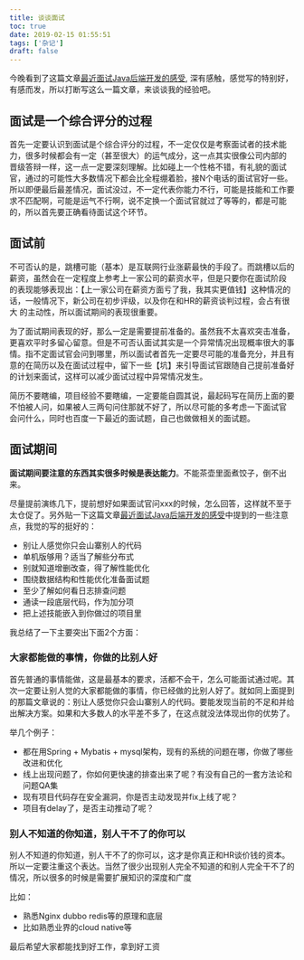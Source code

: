 ```yaml
---
title: 谈谈面试
toc: true
date: 2019-02-15 01:55:51
tags: ['杂记']
draft: false
---
```


今晚看到了这篇文章[最近面试Java后端开发的感受](https://mp.weixin.qq.com/s?__biz=MzIwMTY0NDU3Nw==&mid=2651937625&idx=1&sn=25af083a96a02d511cc2f6aa54a4d53c&chksm=8d0f3417ba78bd0193cd5c0a7abe826cab0cd55b28aabd405b0b18f51d8bfa88a03892e12c3c&mpshare=1&scene=1&srcid=%23rd), 深有感触，感觉写的特别好，有感而发，所以打断写这么一篇文章，来谈谈我的经验吧。

## 面试是一个综合评分的过程

首先一定要认识到面试是个综合评分的过程，不一定仅仅是考察面试者的技术能力，很多时候都会有一定（甚至很大）的运气成分，这一点其实很像公司内部的
晋级答辩一样，这一点一定要深刻理解。比如碰上一个性格不错，有礼貌的面试官，通过的可能性大多数情况下都会比全程绷着脸，接N个电话的面试官好一些。
所以即便最后最差情况，面试没过，不一定代表你能力不行，可能是技能和工作要求不匹配啊，可能是运气不行啊，说不定换一个面试官就过了等等的，都是可能
的，所以首先要正确看待面试这个环节。

## 面试前

不可否认的是，跳槽可能（基本）是互联网行业涨薪最快的手段了。而跳槽以后的薪资，虽然会在一定程度上参考上一家公司的薪资水平，但是只要你在面试阶段
的表现能够表现出：【上一家公司在薪资方面亏了我，我其实更值钱】这种情况的话，一般情况下，新公司在初步评级，以及你在和HR的薪资谈判过程，会占有很大
的主动性，所以面试期间的表现很重要。

为了面试期间表现的好，那么一定是需要提前准备的。虽然我不太喜欢突击准备，更喜欢平时多留心留意。但是不可否认面试其实是一个异常情况出现概率很大的事情。指不定面试官会问到哪里，所以面试者首先一定要尽可能的准备充分，并且有意的在简历以及在面试过程中，留下一些【坑】来引导面试官跟随自己提前准备好
的计划来面试，这样可以减少面试过程中异常情况发生。

简历不要瞎编，项目经验不要瞎编，一定要能自圆其说，最起码写在简历上面的要不怕被人问，如果被人三两句问住那就不好了，所以尽可能的多考虑一下面试官
会问什么，同时也百度一下最近的面试题，自己也做做相关的面试题。

## 面试期间

**面试期间要注意的东西其实很多时候是表达能力**。不能茶壶里面煮饺子，倒不出来。

尽量提前演练几下，提前想好如果面试官问xxx的时候，怎么回答，这样就不至于太仓促了。另外贴一下这篇文章[最近面试Java后端开发的感受](https://mp.weixin.qq.com/s?__biz=MzIwMTY0NDU3Nw==&mid=2651937625&idx=1&sn=25af083a96a02d511cc2f6aa54a4d53c&chksm=8d0f3417ba78bd0193cd5c0a7abe826cab0cd55b28aabd405b0b18f51d8bfa88a03892e12c3c&mpshare=1&scene=1&srcid=%23rd)中提到的一些注意点，我觉的写的挺好的：

- 别让人感觉你只会山寨别人的代码
- 单机版够用？适当了解些分布式
- 别就知道增删改查，得了解性能优化
- 围绕数据结构和性能优化准备面试题
- 至少了解如何看日志排查问题
- 通读一段底层代码，作为加分项
- 把上述技能嵌入到你做过的项目里


我总结了一下主要突出下面2个方面：

### 大家都能做的事情，你做的比别人好

首先普通的事情能做，这是最基本的要求，活都不会干，怎么可能面试通过呢。其次一定要让别人觉的大家都能做的事情，你已经做的比别人好了。就如同上面提到的那篇文章说的：别让人感觉你只会山寨别人的代码。要能发现当前的不足和并给出解决方案。如果和大多数人的水平差不多了，在这点就没法体现出你的优势了。

举几个例子：

- 都在用Spring + Mybatis + mysql架构，现有的系统的问题在哪，你做了哪些改进和优化
- 线上出现问题了，你如何更快速的排查出来了呢？有没有自己的一套方法论和问题QA集
- 现有项目代码存在安全漏洞，你是否主动发现并fix上线了呢？
- 项目有delay了，是否主动推动了呢？


### 别人不知道的你知道，别人干不了的你可以

别人不知道的你知道，别人干不了的你可以，这才是你真正和HR谈价钱的资本。所以一定要注重这个表达。当然了很少出现别人完全不知道的和别人完全干不了的情况，所以很多的时候是需要扩展知识的深度和广度

比如：

- 熟悉Nginx dubbo redis等的原理和底层
- 比如熟悉业界的cloud native等




最后希望大家都能找到好工作，拿到好工资